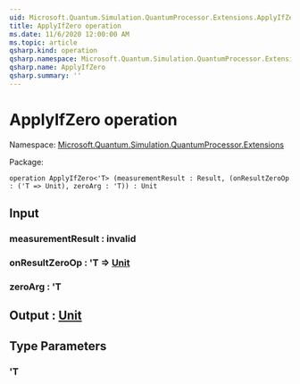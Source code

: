 ```yaml
---
uid: Microsoft.Quantum.Simulation.QuantumProcessor.Extensions.ApplyIfZero
title: ApplyIfZero operation
ms.date: 11/6/2020 12:00:00 AM
ms.topic: article
qsharp.kind: operation
qsharp.namespace: Microsoft.Quantum.Simulation.QuantumProcessor.Extensions
qsharp.name: ApplyIfZero
qsharp.summary: ''
---
```


# ApplyIfZero operation

Namespace: [Microsoft.Quantum.Simulation.QuantumProcessor.Extensions](xref:Microsoft.Quantum.Simulation.QuantumProcessor.Extensions)

Package: [](https://nuget.org/packages/)




```qsharp
operation ApplyIfZero<'T> (measurementResult : Result, (onResultZeroOp : ('T => Unit), zeroArg : 'T)) : Unit
```


## Input

### measurementResult : __invalid<Result>__




### onResultZeroOp : 'T => [Unit](xref:microsoft.quantum.lang-ref.unit) 




### zeroArg : 'T





## Output : [Unit](xref:microsoft.quantum.lang-ref.unit)



## Type Parameters

### 'T

